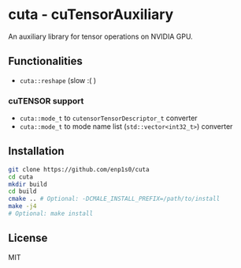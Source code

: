 # cuta - cuTensorAuxiliary

An auxiliary library for tensor operations on NVIDIA GPU.

## Functionalities
- `cuta::reshape` (slow :( )

### cuTENSOR support
- `cuta::mode_t` to `cutensorTensorDescriptor_t` converter
- `cuta::mode_t` to mode name list (`std::vector<int32_t>`) converter

## Installation
```bash
git clone https://github.com/enp1s0/cuta
cd cuta
mkdir build
cd build
cmake .. # Optional: -DCMALE_INSTALL_PREFIX=/path/to/install
make -j4
# Optional: make install
```

## License
MIT
